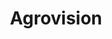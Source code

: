 ---
layout: startup_page
title: "Agrovision"
id: "agrovisioncorp.com"
permalink: "/agrovisionagrovisioncorp.com04172025/"
website: "https://agrovisioncorp.com/"
funding_round: "Equity Financing"
funding_amount: "$100M"
investors: "Aliment Capital, Steve Kaplan"
about: "Agrovision is a tech-enabled superfruit platform, vertically integrated from genetics to AI, that produces and distributes premium blueberries, raspberries, blackberries, and cherries under the Fruitist and Big Skye brands. Its focus is on consistent, high-quality superfruits year-round, disrupting the healthy snacking market while prioritizing sustainability and ethical practices."
markets: "Food and Beverage, Agriculture Technology, AgTech, Fruit, Snack Food"
hq: "Los Angeles, California, United States"
founded_year: "2012"
linkedin: "https://www.linkedin.com/company/agrovisioncorp"
twitter: ""
instagram: ""
facebook: "https://www.facebook.com/Agrovisionperu"
crunchbase: "https://www.crunchbase.com/organization/agrovision"
pitchbook: "https://pitchbook.com/profiles/company/181690-30"

# SEO Optimization
meta_title: "Agrovision - Equity Financing Funding ($100M)"
meta_description: "Agrovision, Agrovision is a tech-enabled superfruit platform, vertically integrated from genetics to AI, that produces and distributes premium blueberries, raspbe..."
meta_keywords: "Agrovision, Food and Beverage, Agriculture Technology, AgTech, Fruit, Snack Food, Equity Financing funding"
canonical_url: "https://pkprojectstartups.github.io/projectstartups.com/agrovisionagrovisioncorp.com04172025/"
---